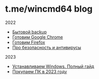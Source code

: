 # t.me/wincmd64 blog
2022
- [Бытовой backup](https://github.com/wincmd64/blog/wiki/Бытовой-backup)
- [Готовим Google Chrome](https://github.com/wincmd64/blog/wiki/Готовим-Google-Chrome)
- [Готовим Firefox](https://github.com/wincmd64/blog/wiki/Готовим-Firefox)
- [Про безопасность и антивирусы](https://github.com/wincmd64/blog/wiki/Про-безопасность-и-антивирусы)

2023
- [Устанавливаем Windows. Полный гайд](https://github.com/wincmd64/blog/wiki/Устанавливаем-Windows.-Полный-гайд)
- [Покупаем ПК в 2023 году](https://github.com/wincmd64/blog/wiki/Покупаем-ПК-в-2023-году)
